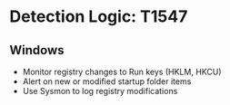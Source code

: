 # Detection Logic: T1547

## Windows
- Monitor registry changes to Run keys (HKLM, HKCU)
- Alert on new or modified startup folder items
- Use Sysmon to log registry modifications
